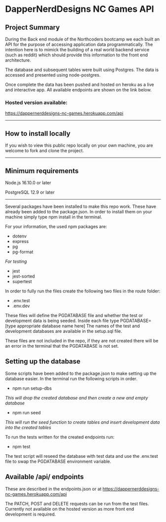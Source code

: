# DapperNerdDesigns NC Games API

## Project Summary

During the Back end module of the Northcoders bootcamp we each built an API for the purpose of accessing application data programmatically. The intention here is to mimick the building of a real world backend service (such as reddit) which should provide this information to the front end architecture.

The database and subsequent tables were built using Postgres. The data is accessed and presented using node-postgres.

Once complete the data has been pushed and hosted on heroku as a live and interactive app. All available endpoints are shown on the link below.

### Hosted version available:

https://dappernerddesigns-nc-games.herokuapp.com/api

---

## How to install locally

If you wish to view this public repo locally on your own machine, you are welcome to fork and clone the project.

---

## Minimum requirements

Node.js 16.10.0 or later

PostgreSQL 12.9 or later

---

Several packages have been installed to make this repo work. These have already been added to the package.json. In order to install them on your machine simply type npm install in the terminal.

For your information, the used npm packages are:

- dotenv
- express
- pg
- pg-format

_For testing_

- jest
- jest-sorted
- supertest

In order to fully run the files create the following two files in the route folder:

- .env.test
- .env.dev

These files will define the PGDATABASE file and whether the test or development data is being seeded. Inside each file type PGDATABASE=[type appropriate database name here] The names of the test and development databases are available in the setup.sql file.

These files are not included in the repo, if they are not created there will be an error in the terminal that the PGDATABASE is not set.

## Setting up the database

Some scripts have been added to the package.json to make setting up the database easier. In the terminal run the following scripts in order.

- npm run setup-dbs

_This will drop the created database and then create a new and empty database_

- npm run seed

_This will run the seed function to create tables and insert development data into the created tables_

To run the tests written for the created endpoints run:

- npm test

The test script will reseed the database with test data and use the .env.test file to swap the PGDATABASE environment variable.

## Available /api/ endpoints

These are described in the endpoints.json or at https://dappernerddesigns-nc-games.herokuapp.com/api

The PATCH, POST and DELETE requests can be run from the test files. Currently not available on the hosted version as more front end development is required.
